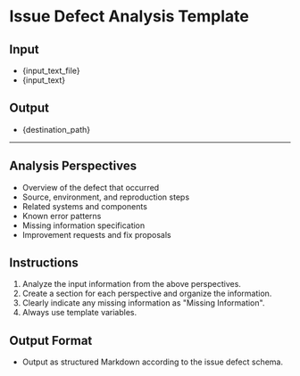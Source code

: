 # Issue Defect Analysis Template

## Input
- {input_text_file}
- {input_text}

## Output
- {destination_path}

---

## Analysis Perspectives
- Overview of the defect that occurred
- Source, environment, and reproduction steps
- Related systems and components
- Known error patterns
- Missing information specification
- Improvement requests and fix proposals

## Instructions
1. Analyze the input information from the above perspectives.
2. Create a section for each perspective and organize the information.
3. Clearly indicate any missing information as "Missing Information".
4. Always use template variables.

## Output Format
- Output as structured Markdown according to the issue defect schema.